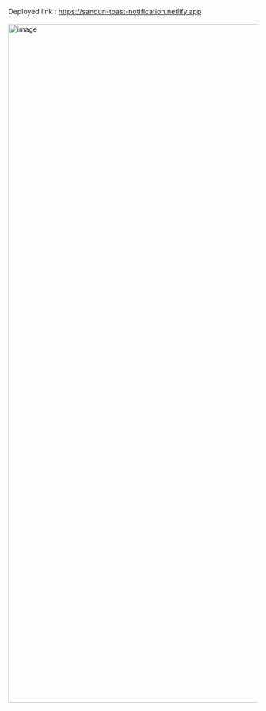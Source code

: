 Deployed link : https://sandun-toast-notification.netlify.app
<br/>
<br/>
<img width="1372" alt="image" src="https://github.com/Sandunjayasekar/Toast-notification/assets/73893725/3620a7dc-78c6-43a6-ac79-90841054839f">
